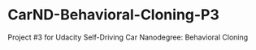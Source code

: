 # CarND-Behavioral-Cloning-P3
Project #3 for Udacity Self-Driving Car Nanodegree: Behavioral Cloning
